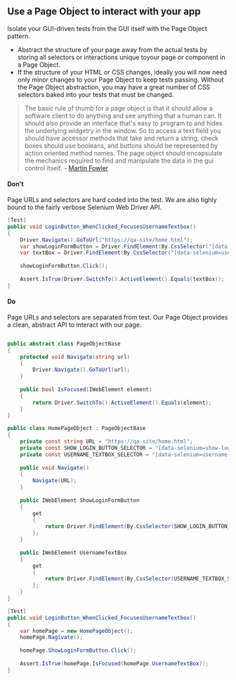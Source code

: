 ## Use a Page Object to interact with your app

Isolate your GUI-driven tests from the GUI itself with the Page Object pattern.

- Abstract the structure of your page away from the actual tests by storing all selectors or interactions unique toyour page or component in a Page Object.
- If the structure of your HTML or CSS changes, ideally you will now need only minor changes to your Page Object to keep tests passing. Without the Page Object abstraction, you may have a great number of CSS selectors baked into your tests that must be changed.
  
> The basic rule of thumb for a page object is that it should allow a software client to do anything and see anything that a human can. It should also provide an interface that's easy to program to and hides the underlying widgetry in the window. So to access a text field you should have accessor methods that take and return a string, check boxes should use booleans, and buttons should be represented by action oriented method names. The page object should encapsulate the mechanics required to find and manipulate the data in the gui control itself. - [Martin Fowler](https://martinfowler.com/bliki/PageObject.html)

#### Don't

Page URLs and selectors are hard coded into the test. We are also tighly bound to the fairly verbose Selenium Web Driver API.

```c#
[Test]
public void LoginButton_WhenClicked_FocusesUsernameTextbox()
{
    Driver.Navigate().GoToUrl("https://qa-site/home.html");
    var showLoginFormButton = Driver.FindElement(By.CssSelector("[data-selenium=show-login-button]"));
    var textBox = Driver.FindElement(By.CssSelector("[data-selenium=username-textbox]"));
    
    showLoginFormButton.Click();
    
    Assert.IsTrue(Driver.SwitchTo().ActiveElement().Equals(textBox));
}
```

#### Do

Page URLs and selectors are separated from test. Our Page Object provides a clean, abstract API to interact with our page.

```c#

public abstract class PageObjectBase
{
    protected void Navigate(string url)
    {
        Driver.Navigate().GoToUrl(url);
    }
    
    public bool IsFocused(IWebElement element)
    {
        return Driver.SwitchTo().ActiveElement().Equals(element);
    }
}

public class HomePageObject : PageObjectBase
{
    private const string URL = "https://qa-site/home.html";
    private const SHOW_LOGIN_BUTTON_SELECTOR = "[data-selenium=show-login-button]";
    private const USERNAME_TEXTBOX_SELECTOR = "[data-selenium=username-textbox]";
    
    public void Navigate()
    {
        Navigate(URL);
    }
    
    public IWebElement ShowLoginFormButton
    {
        get 
        { 
            return Driver.FindElement(By.CssSelector(SHOW_LOGIN_BUTTON_SELECTOR));
        };
    }
    
    public IWebElement UsernameTextBox
    {
        get 
        { 
            return Driver.FindElement(By.CssSelector(USERNAME_TEXTBOX_SELECTOR));
        };
    }
}

[Test]
public void LoginButton_WhenClicked_FocusesUsernameTextbox()
{
    var homePage = new HomePageObject();
    homePage.Nagivate();
    
    homePage.ShowLoginFormButton.Click();
    
    Assert.IsTrue(homePage.IsFocused(homePage.UsernameTextBox));
}

```